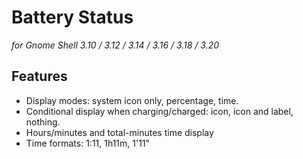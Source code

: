 Battery Status
====================================

*for Gnome Shell 3.10 / 3.12 / 3.14 / 3.16 / 3.18 / 3.20*

Features
--------

* Display modes: system icon only, percentage, time.
* Conditional display when charging/charged: icon, icon and label, nothing.
* Hours/minutes and total-minutes time display
* Time formats: 1:11, 1h11m, 1'11"

